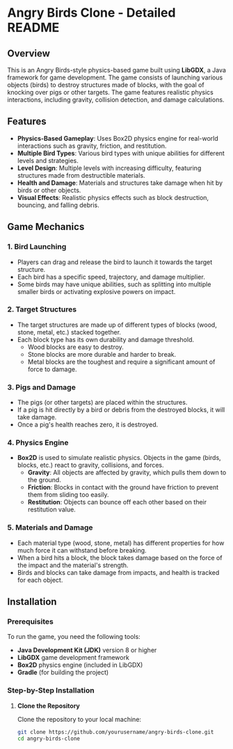 # Angry Birds Clone - Detailed README

## Overview

This is an Angry Birds-style physics-based game built using **LibGDX**, a Java framework for game development. The game consists of launching various objects (birds) to destroy structures made of blocks, with the goal of knocking over pigs or other targets. The game features realistic physics interactions, including gravity, collision detection, and damage calculations.

## Features

- **Physics-Based Gameplay**: Uses Box2D physics engine for real-world interactions such as gravity, friction, and restitution.
- **Multiple Bird Types**: Various bird types with unique abilities for different levels and strategies.
- **Level Design**: Multiple levels with increasing difficulty, featuring structures made from destructible materials.
- **Health and Damage**: Materials and structures take damage when hit by birds or other objects.
- **Visual Effects**: Realistic physics effects such as block destruction, bouncing, and falling debris.

## Game Mechanics

### 1. **Bird Launching**
- Players can drag and release the bird to launch it towards the target structure.
- Each bird has a specific speed, trajectory, and damage multiplier.
- Some birds may have unique abilities, such as splitting into multiple smaller birds or activating explosive powers on impact.

### 2. **Target Structures**
- The target structures are made up of different types of blocks (wood, stone, metal, etc.) stacked together.
- Each block type has its own durability and damage threshold. 
  - Wood blocks are easy to destroy.
  - Stone blocks are more durable and harder to break.
  - Metal blocks are the toughest and require a significant amount of force to damage.

### 3. **Pigs and Damage**
- The pigs (or other targets) are placed within the structures.
- If a pig is hit directly by a bird or debris from the destroyed blocks, it will take damage.
- Once a pig's health reaches zero, it is destroyed.

### 4. **Physics Engine**
- **Box2D** is used to simulate realistic physics. Objects in the game (birds, blocks, etc.) react to gravity, collisions, and forces.
  - **Gravity**: All objects are affected by gravity, which pulls them down to the ground.
  - **Friction**: Blocks in contact with the ground have friction to prevent them from sliding too easily.
  - **Restitution**: Objects can bounce off each other based on their restitution value.

### 5. **Materials and Damage**
- Each material type (wood, stone, metal) has different properties for how much force it can withstand before breaking.
- When a bird hits a block, the block takes damage based on the force of the impact and the material's strength.
- Birds and blocks can take damage from impacts, and health is tracked for each object.

## Installation

### Prerequisites
To run the game, you need the following tools:
- **Java Development Kit (JDK)** version 8 or higher
- **LibGDX** game development framework
- **Box2D** physics engine (included in LibGDX)
- **Gradle** (for building the project)

### Step-by-Step Installation

1. **Clone the Repository**

   Clone the repository to your local machine:

   ```bash
   git clone https://github.com/yourusername/angry-birds-clone.git
   cd angry-birds-clone
